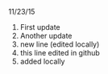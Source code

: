 11/23/15

1. First update
2. Another update
3. new line (edited locally)
4. this line edited in github
5. added locally
